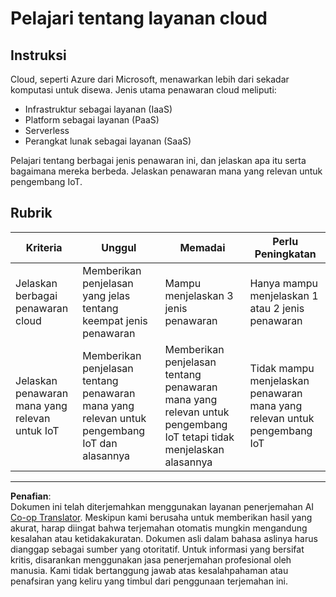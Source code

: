 <!--
CO_OP_TRANSLATOR_METADATA:
{
  "original_hash": "bfd35499bd68d7d740242bfea784bbeb",
  "translation_date": "2025-08-28T01:37:54+00:00",
  "source_file": "2-farm/lessons/4-migrate-your-plant-to-the-cloud/assignment.md",
  "language_code": "id"
}
-->
# Pelajari tentang layanan cloud

## Instruksi

Cloud, seperti Azure dari Microsoft, menawarkan lebih dari sekadar komputasi untuk disewa. Jenis utama penawaran cloud meliputi:

* Infrastruktur sebagai layanan (IaaS)
* Platform sebagai layanan (PaaS)
* Serverless
* Perangkat lunak sebagai layanan (SaaS)

Pelajari tentang berbagai jenis penawaran ini, dan jelaskan apa itu serta bagaimana mereka berbeda. Jelaskan penawaran mana yang relevan untuk pengembang IoT.

## Rubrik

| Kriteria | Unggul | Memadai | Perlu Peningkatan |
| -------- | ------- | -------- | ----------------- |
| Jelaskan berbagai penawaran cloud | Memberikan penjelasan yang jelas tentang keempat jenis penawaran | Mampu menjelaskan 3 jenis penawaran | Hanya mampu menjelaskan 1 atau 2 jenis penawaran |
| Jelaskan penawaran mana yang relevan untuk IoT | Memberikan penjelasan tentang penawaran mana yang relevan untuk pengembang IoT dan alasannya | Memberikan penjelasan tentang penawaran mana yang relevan untuk pengembang IoT tetapi tidak menjelaskan alasannya | Tidak mampu menjelaskan penawaran mana yang relevan untuk pengembang IoT |

---

**Penafian**:  
Dokumen ini telah diterjemahkan menggunakan layanan penerjemahan AI [Co-op Translator](https://github.com/Azure/co-op-translator). Meskipun kami berusaha untuk memberikan hasil yang akurat, harap diingat bahwa terjemahan otomatis mungkin mengandung kesalahan atau ketidakakuratan. Dokumen asli dalam bahasa aslinya harus dianggap sebagai sumber yang otoritatif. Untuk informasi yang bersifat kritis, disarankan menggunakan jasa penerjemahan profesional oleh manusia. Kami tidak bertanggung jawab atas kesalahpahaman atau penafsiran yang keliru yang timbul dari penggunaan terjemahan ini.